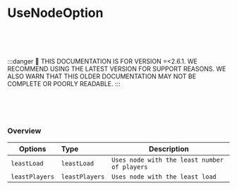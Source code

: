 # UseNodeOption

<br/><br/><br/>

:::danger
🚨 THIS DOCUMENTATION IS FOR VERSION =\<2.6.1. WE RECOMMEND USING THE LATEST VERSION FOR SUPPORT REASONS. WE ALSO WARN THAT THIS OLDER DOCUMENTATION MAY NOT BE COMPLETE OR POORLY READABLE.
:::

<br/><br/><br/>

### Overview

| Options        | Type           | Description                                  |
|----------------|:---------------|----------------------------------------------|
| `leastLoad`    | `leastLoad`    | `Uses node with the least number of players` |
| `leastPlayers` | `leastPlayers` | `Uses node with the least load`              |
